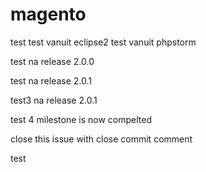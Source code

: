 magento
=======

test
test vanuit eclipse2
test vanuit phpstorm

test na release 2.0.0

test na release 2.0.1

test3 na release 2.0.1

test 4 milestone is now compelted

close this issue with close commit comment

test